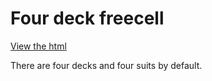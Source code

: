 # Four deck freecell

[View the html](./index.html)

There are four decks and four suits by default.
